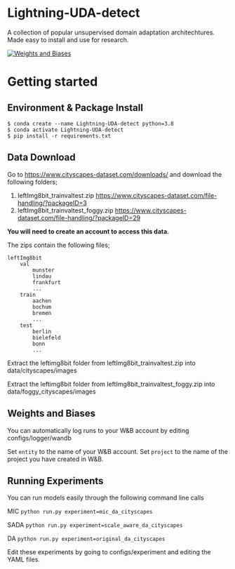# Lightning-UDA-detect
A collection of popular unsupervised domain adaptation architechtures. Made easy to install and use for research.

<a href="https://wandb.ai/eoghan/Lightning-UDA-detect"><img alt="Weights and Biases" src="https://img.shields.io/badge/Weights_&_Biases-FFCC33?style=for-the-badge&logo=WeightsAndBiases&logoColor=black"></a>

# Getting started

## Environment & Package Install

```
$ conda create --name Lightning-UDA-detect python=3.8
$ conda activate Lightning-UDA-detect
$ pip install -r requirements.txt
```

## Data Download

Go to https://www.cityscapes-dataset.com/downloads/ and download the following folders;

1. leftImg8bit_trainvaltest.zip https://www.cityscapes-dataset.com/file-handling/?packageID=3
2. leftImg8bit_trainvaltest_foggy.zip https://www.cityscapes-dataset.com/file-handling/?packageID=29

**You will need to create an account to access this data.**

The zips contain the following files;

```
leftImg8bit
    val
        munster
        lindau
        frankfurt
        ...
    train
        aachen
        bochum
        bremen
        ...
    test
        berlin
        bielefeld
        bonn
        ...
```

Extract the leftimg8bit folder from leftImg8bit_trainvaltest.zip into data/cityscapes/images

Extract the leftimg8bit folder from leftImg8bit_trainvaltest_foggy.zip into data/foggy_cityscapes/images

## Weights and Biases

You can automatically log runs to your W&B account by editing configs/logger/wandb

Set `entity` to the name of your W&B account.
Set `project` to the name of the project you have created in W&B.

## Running Experiments

You can run models easily through the following command line calls

MIC
`python run.py experiment=mic_da_cityscapes`

SADA
`python run.py experiment=scale_aware_da_cityscapes`

DA
`python run.py experiment=original_da_cityscapes`

Edit these experiments by going to configs/experiment and editing the YAML files.
